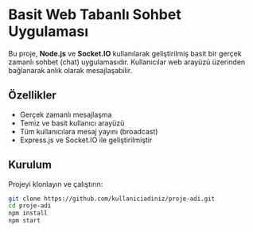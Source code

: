 # Basit Web Tabanlı Sohbet Uygulaması

Bu proje, **Node.js** ve **Socket.IO** kullanılarak geliştirilmiş basit bir gerçek zamanlı sohbet (chat) uygulamasıdır. Kullanıcılar web arayüzü üzerinden bağlanarak anlık olarak mesajlaşabilir.

## Özellikler

- Gerçek zamanlı mesajlaşma
- Temiz ve basit kullanıcı arayüzü
- Tüm kullanıcılara mesaj yayını (broadcast)
- Express.js ve Socket.IO ile geliştirilmiştir

## Kurulum

Projeyi klonlayın ve çalıştırın:

```bash
git clone https://github.com/kullaniciadiniz/proje-adi.git
cd proje-adi
npm install
npm start
